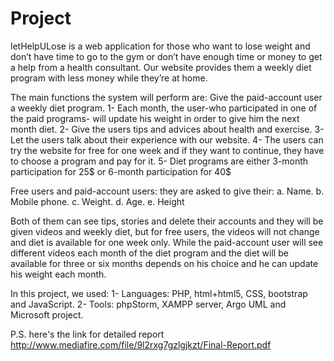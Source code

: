 # Project
letHelpULose is a web application for those who want to lose weight and don’t have time to go to the gym or don’t have enough time or money to get a help from a health consultant. Our website provides them a weekly diet program with less money while they’re at home.

The main functions the system will perform are:
Give the paid-account user a weekly diet program.
1- Each month, the user-who participated in one of the paid programs- will update his weight in order to give him the next month diet.
2- Give the users tips and advices about health and exercise.
3- Let the users talk about their experience with our website.
4- The users can try the website for free for one week and if they want to continue, they have to choose a program and pay for it.
5- Diet programs are either 3-month participation for 25$ or 6-month participation for 40$

Free users and paid-account users: they are asked to give their:
a. Name.
b. Mobile phone.
c. Weight.
d. Age.
e. Height

Both of them can see tips, stories and delete their accounts and they will be given videos and weekly diet, but for free users, the videos will not change and diet is available for one week only. While the paid-account user will see different videos each month of the diet program and the diet will be available for three or six months depends on his choice and he can update his weight each month.

In this project, we used:
1- Languages: PHP, html+html5, CSS, bootstrap and JavaScript.
2- Tools: phpStorm, XAMPP server, Argo UML and Microsoft project.

P.S. here's the link for detailed report http://www.mediafire.com/file/9l2rxg7gzlgjkzt/Final-Report.pdf

